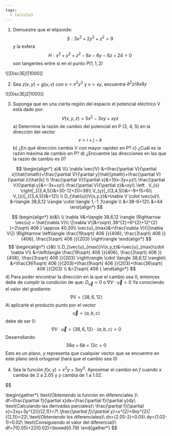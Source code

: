 ```yaml
---
tags:
  - Calculo3
---
```

1. Demuestre que el elipsoide:
$$
S: 3x^{2}+2y^{2}+z^{2}=9
$$
y la esfera
$$
H: x^{2}+y^{2}+z^{2}-8x-6y-8z+24=0
$$
son tangentes entre sí en el punto $P(1,1,2)$

![[Disc3Ej1|1000]]

2. Sea $z(x,y)=g(u,v)$ con $u=x^{2}y^{2}$ y $v=xy$, encuentre $\partial^{2} z/\partial x\partial y$

![[Disc3Ej2|1000]]



3.  Suponga que en una cierta región del espacio el potencial eléctrico V está dado por:
$$
V(x,y,z)= 5x^{2}-3xy+xyz
$$
a) Determine la razón de cambio del potencial en P (3, 4, 5) en la dirección del vector
$$
v=i+j-k
$$
b) ¿En qué dirección cambia V con mayor rapidez en P?
c) ¿Cuál es la razón máxima de cambio en P?
d) ¿Encuentre las direcciones en las que la razón de cambio es 0?

$$
\begin{align*}
a)& \\\\
\nabla \vec{V} &=\frac{\partial V}{\partial x}\hat{\imath}+\frac{\partial V}{\partial y}\hat{\jmath}+\frac{\partial V}{\partial z}\hat{k} \\
\frac{\partial V}{\partial x}&=10x-3y+yz\\
\frac{\partial V}{\partial y}&=-3x+xz\\
\frac{\partial V}{\partial z}&=xy\\
\left . V_{x} \right|_{(3,4,5)}&=30-12+20=38\\
V_{y}|_{(3,4,5)}&=-9+15=6\\
V_{z}|_{(3,4,5)}&=12\\
\\
D_{\hat{u}}V(x,y,z)&=\nabla V \cdot \vec{u}\\
&=\langle 38,6,12 \rangle \cdot \langle 1,-1 ,1\rangle \\
&=38-6+12\\
&=44
\end{align*}
$$

$$
\begin{align*}
b)&\\
\\
\nabla V&=\langle 38,6,12 \rangle \Rightarrow \vec{u} = \hat{\nabla V}\\
\|\nabla V\|&=\sqrt{ 38^{2}+6^{2}+12^{2} }=2\sqrt{ 406 } \approx 40.30\\
\vec{u}_{max}&=\frac{\nabla V}{\|\nabla V\|} \Rightarrow \left\langle  \frac{19\sqrt{ 406 }}{406}, \frac{3\sqrt{ 406 }}{406}, \frac{3\sqrt{ 406 }}{203}  \right\rangle 
\end{align*}
$$
$$
\begin{align*}
c)&\\
\\
D_{\vec{u}_{max}}V(x,y,z)&=\vec{u}_{max}\cdot \nabla V\\
&=\left\langle  \frac{19\sqrt{ 406 }}{406}, \frac{3\sqrt{ 406 }}{406}, \frac{3\sqrt{ 406 }}{203}  \right\rangle \cdot \langle 38,6,12 \rangle\\
&=\frac{361\sqrt{ 406 }}{203}+\frac{9\sqrt{ 406 }}{203}+\frac{36\sqrt{ 406 }}{203} \\
&=2\sqrt{ 406 } 
\end{align*}
$$
d) Para poder encontrar la dirección en la que el  cambio sea 0, entonces debe de cumplir la condición de que: $D_{\vec{u}}=0$ o $\nabla V\cdot \vec{u}=0$
Ya conociendo el valor del gradiente:
$$
\nabla V=\langle 38,6,12 \rangle 
$$
Al aplicarle el producto punto por el vector 
$$
\vec{u}=\langle a,b,c \rangle 
$$
debe de ser 0:
$$
\nabla V\cdot \vec{u}=\langle 38,6,12 \rangle\cdot \langle a,b,c \rangle=0  
$$
Desarrollando
$$
38a+6b+12c=0
$$
Esto es un plano, y representa que cualquier vector que se encuentre en este plano será ortogonal (hará que el cambio sea 0) 

4. Sea la función $f(x,y)=x^{2}y+3xy^{3}$. Aproximar el cambio en $f$ cuando $x$ cambia de 2 a 2.05 y $y$  cambia de 1 a 1.02.

$$

\begin{gather*}
\text{Obteniendo la función en diferenciales }\\
df=\frac{\partial f}{\partial x}dx+\frac{\partial f}{\partial y}dy\\
\text{Calculando las derivadas parciales}\\
\frac{\partial f}{\partial x}=2xy+3y^{2}|_{(2,1)}=7\\
\frac{\partial f}{\partial y}=x^{2}+9xy^{2}|_{(2,1)}=22\\
\text{Obteniendo los diferenciales}\\
dx=(2.05-2)=0.05\\
dy=(1.02-1)=0.02\\
\text{Consiguiendo el valor del diferencial}\\
df=7(0.05)+22(0.02)=\boxed{0.79}
\end{gather*}
$$
